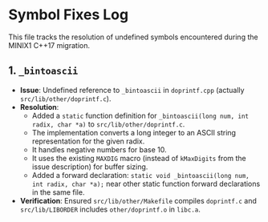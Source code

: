 # Symbol Fixes Log

This file tracks the resolution of undefined symbols encountered during the MINIX1 C++17 migration.

## 1. `_bintoascii`

*   **Issue**: Undefined reference to `_bintoascii` in `doprintf.cpp` (actually `src/lib/other/doprintf.c`).
*   **Resolution**:
    *   Added a `static` function definition for `_bintoascii(long num, int radix, char *a)` to `src/lib/other/doprintf.c`.
    *   The implementation converts a long integer to an ASCII string representation for the given radix.
    *   It handles negative numbers for base 10.
    *   It uses the existing `MAXDIG` macro (instead of `kMaxDigits` from the issue description) for buffer sizing.
    *   Added a forward declaration: `static void _bintoascii(long num, int radix, char *a);` near other static function forward declarations in the same file.
*   **Verification**: Ensured `src/lib/other/Makefile` compiles `doprintf.c` and `src/lib/LIBORDER` includes `other/doprintf.o` in `libc.a`.
